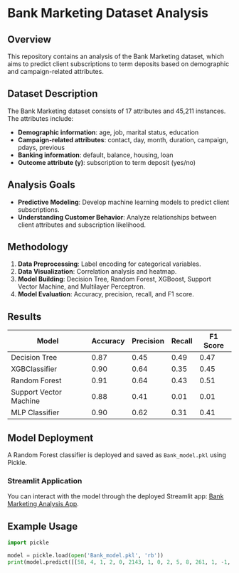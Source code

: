 # Bank Marketing Dataset Analysis

## Overview
This repository contains an analysis of the Bank Marketing dataset, which aims to predict client subscriptions to term deposits based on demographic and campaign-related attributes.

## Dataset Description
The Bank Marketing dataset consists of 17 attributes and 45,211 instances. The attributes include:
- **Demographic information**: age, job, marital status, education
- **Campaign-related attributes**: contact, day, month, duration, campaign, pdays, previous
- **Banking information**: default, balance, housing, loan
- **Outcome attribute (y)**: subscription to term deposit (yes/no)

## Analysis Goals
- **Predictive Modeling**: Develop machine learning models to predict client subscriptions.
- **Understanding Customer Behavior**: Analyze relationships between client attributes and subscription likelihood.

## Methodology
1. **Data Preprocessing**: Label encoding for categorical variables.
2. **Data Visualization**: Correlation analysis and heatmap.
3. **Model Building**: Decision Tree, Random Forest, XGBoost, Support Vector Machine, and Multilayer Perceptron.
4. **Model Evaluation**: Accuracy, precision, recall, and F1 score.

## Results
| Model                  | Accuracy | Precision | Recall | F1 Score |
|------------------------|----------|-----------|--------|----------|
| Decision Tree          | 0.87     | 0.45      | 0.49   | 0.47     |
| XGBClassifier          | 0.90     | 0.64      | 0.35   | 0.45     |
| Random Forest          | 0.91     | 0.64      | 0.43   | 0.51     |
| Support Vector Machine  | 0.88     | 0.41      | 0.01   | 0.01     |
| MLP Classifier         | 0.90     | 0.62      | 0.31   | 0.41     |

## Model Deployment
A Random Forest classifier is deployed and saved as `Bank_model.pkl` using Pickle.

### Streamlit Application
You can interact with the model through the deployed Streamlit app: [Bank Marketing Analysis App](https://bankmarketing-8ywvqsax4ak2expdidvpau.streamlit.app/).

## Example Usage
```python
import pickle

model = pickle.load(open('Bank_model.pkl', 'rb'))
print(model.predict([[58, 4, 1, 2, 0, 2143, 1, 0, 2, 5, 8, 261, 1, -1, 0, 3]]))
